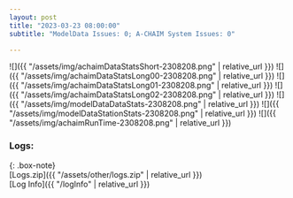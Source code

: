 ```yaml
---
layout: post
title: "2023-03-23 08:00:00"
subtitle: "ModelData Issues: 0; A-CHAIM System Issues: 0"

---
```


![]({{ "/assets/img/achaimDataStatsShort-2308208.png" | relative_url }})
![]({{ "/assets/img/achaimDataStatsLong00-2308208.png" | relative_url }})
![]({{ "/assets/img/achaimDataStatsLong01-2308208.png" | relative_url }})
![]({{ "/assets/img/achaimDataStatsLong02-2308208.png" | relative_url }})
![]({{ "/assets/img/modelDataDataStats-2308208.png" | relative_url }})
![]({{ "/assets/img/modelDataStationStats-2308208.png" | relative_url }})
![]({{ "/assets/img/achaimRunTime-2308208.png" | relative_url }})





### Logs:  
  
{: .box-note}  
[Logs.zip]({{ "/assets/other/logs.zip" | relative_url }})  
[Log Info]({{ "/logInfo" | relative_url }})  

